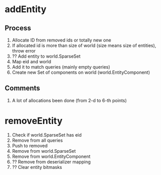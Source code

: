 # addEntity

## Process

1. Allocate ID from removed ids or totally new one
2. If allocated id is more than size of world (size means size of entities), throw error
3. ?? Add entity to world.SparseSet
4. Map eid and world
5. Add it to match queries (mainly empty queries)
6. Create new Set of components on world (world.EntityComponent)

## Comments

1. A lot of allocations been done (from 2-d to 6-th points)

# removeEntity

1. Check if world.SparseSet has eid
1. Remove from all queries
1. Push to removed
1. Remove from world.SparseSet
1. Remove from world.EntityComponent
1. ?? Remove from deserializer mapping
1. ?? Clear entity bitmasks
